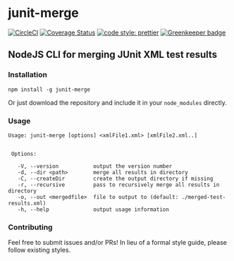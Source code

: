 # junit-merge


[![CircleCI](https://circleci.com/gh/drazisil/junit-merge.svg?style=shield)](https://circleci.com/gh/drazisil/junit-merge) [![Coverage Status](https://coveralls.io/repos/github/drazisil/junit-merge/badge.svg?branch=master)](https://coveralls.io/github/drazisil/junit-merge?branch=master)
[![code style: prettier](https://img.shields.io/badge/code_style-prettier-ff69b4.svg?style=flat-square)](https://github.com/prettier/prettier)
[![Greenkeeper badge](https://badges.greenkeeper.io/drazisil/junit-merge.svg)](https://greenkeeper.io/)

## NodeJS CLI for merging JUnit XML test results


### Installation

    npm install -g junit-merge

Or just download the repository and include it in your `node_modules` directly.

### Usage

 ```
 Usage: junit-merge [options] <xmlFile1.xml> [xmlFile2.xml..]


  Options:

    -V, --version           output the version number
    -d, --dir <path>        merge all results in directory
    -C, --createDir         create the output directory if missing
    -r, --recursive         pass to recursively merge all results in directory
    -o, --out <mergedfile>  file to output to (default: ./merged-test-results.xml)
    -h, --help              output usage information
```

### Contributing

Feel free to submit issues and/or PRs!  In lieu of a formal style guide, 
please follow existing styles.
